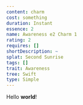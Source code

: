 ```yaml
---
content: charm
cost: something
duration: Instant
essence: 2
name: Awareness e2 Charm 1
rating: 2
requires: []
shortDescription: ~
splat: Second Sunrise
tags: []
trait: Awareness
tree: Swift
type: Simple
---
```


Hello **world**!
